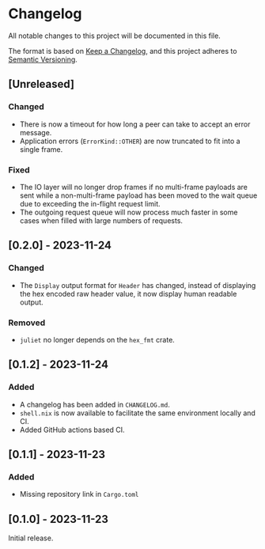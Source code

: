# Changelog

All notable changes to this project will be documented in this file.

The format is based on [Keep a Changelog](https://keepachangelog.com/en/1.0.0/),
and this project adheres to [Semantic Versioning](https://semver.org/spec/v2.0.0.html).

## [Unreleased]

### Changed

* There is now a timeout for how long a peer can take to accept an error message.
* Application errors (`ErrorKind::OTHER`) are now truncated to fit into a single frame.

### Fixed

* The IO layer will no longer drop frames if no multi-frame payloads are sent while a non-multi-frame payload has been moved to the wait queue due to exceeding the in-flight request limit.
* The outgoing request queue will now process much faster in some cases when filled with large numbers of requests.

## [0.2.0] - 2023-11-24

### Changed

* The `Display` output format for `Header` has changed, instead of displaying the hex encoded raw header value, it now display human readable output.

### Removed

* `juliet` no longer depends on the `hex_fmt` crate.

## [0.1.2] - 2023-11-24

### Added

* A changelog has been added in `CHANGELOG.md`.
* `shell.nix` is now available to facilitate the same environment locally and CI.
* Added GitHub actions based CI.

## [0.1.1] - 2023-11-23

### Added

* Missing repository link in `Cargo.toml`

## [0.1.0] - 2023-11-23

Initial release.
